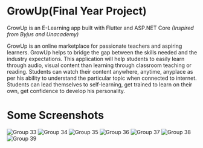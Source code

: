# GrowUp(Final Year Project)
GrowUp is an E-Learning app built with Flutter and ASP.NET Core <em>(Inspired from Byjus and Unacademy)</em>

GrowUp is an online marketplace for passionate teachers and aspiring learners. GrowUp helps to bridge
the gap between the skills needed and the industry expectations. This application
will help students to easily learn through audio, visual content than learning through
classroom teaching or reading. Students can watch their content anywhere,
anytime, anyplace as per his ability to understand the particular topic when
connected to internet. Students can lead themselves to self-learning, get trained to
learn on their own, get confidence to develop his personality.

# Some Screenshots
![Group 33](https://user-images.githubusercontent.com/81028182/174471060-16c50cf0-120a-4cbc-b79a-8923edea3cd4.png)
![Group 34](https://user-images.githubusercontent.com/81028182/174471339-d4efc9f5-afc1-4a99-a6f0-fec9099896c1.png)
![Group 35](https://user-images.githubusercontent.com/81028182/174471343-65935a76-35fb-4196-9b87-24db2714409e.png)
![Group 36](https://user-images.githubusercontent.com/81028182/174471346-99a10ba2-3ef0-4bb1-a096-ad3c9e1884d0.png)
![Group 37](https://user-images.githubusercontent.com/81028182/174471349-b55fa8f2-6fbb-4203-a136-df3d67276360.png)
![Group 38](https://user-images.githubusercontent.com/81028182/174471352-c794d939-0413-402c-b79f-7a8971c2a7ae.png)
![Group 39](https://user-images.githubusercontent.com/81028182/174471356-788b4d62-49c7-4e9e-aef3-0e505a090371.png)


